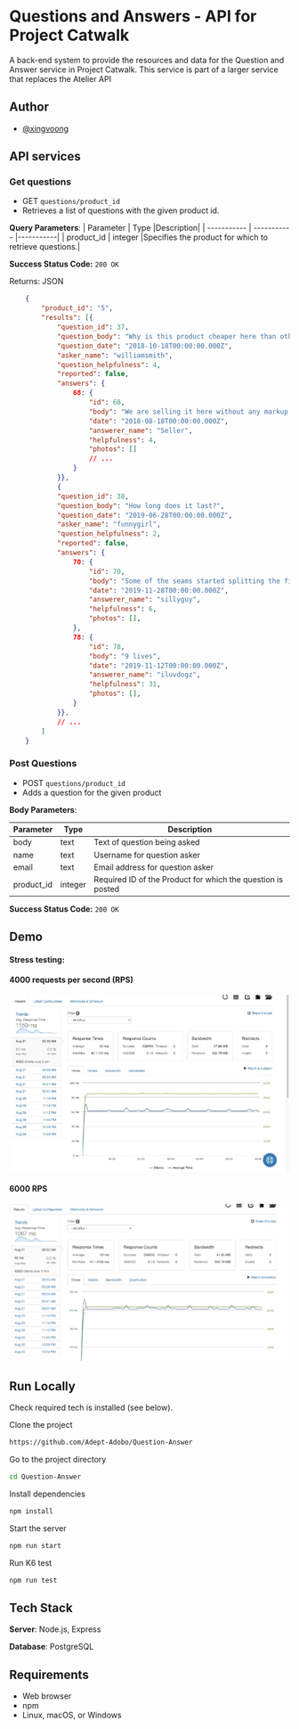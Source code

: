 # Questions and Answers - API for Project Catwalk

A back-end system to provide the resources and data for the Question and Answer service in Project Catwalk.  This service is part of a larger service that replaces the Atelier API

## Author
- [@xingvoong](https://github.com/xingvoong)

## API services

### Get questions
* GET `questions/product_id`
* Retrieves a list of questions with the given product id.

**Query Parameters**:
| Parameter   | Type        |Description|
| ----------- | ----------- |-----------|
| product_id  | integer     |Specifies the product for which to retrieve questions.|

**Success Status Code:** `200 OK`

Returns: JSON

```json
    {
        "product_id": "5",
        "results": [{
            "question_id": 37,
            "question_body": "Why is this product cheaper here than other sites?",
            "question_date": "2018-10-18T00:00:00.000Z",
            "asker_name": "williamsmith",
            "question_helpfulness": 4,
            "reported": false,
            "answers": {
                68: {
                    "id": 68,
                    "body": "We are selling it here without any markup from the middleman!",
                    "date": "2018-08-18T00:00:00.000Z",
                    "answerer_name": "Seller",
                    "helpfulness": 4,
                    "photos": []
                    // ...
                }
            }},
            {
            "question_id": 38,
            "question_body": "How long does it last?",
            "question_date": "2019-06-28T00:00:00.000Z",
            "asker_name": "funnygirl",
            "question_helpfulness": 2,
            "reported": false,
            "answers": {
                70: {
                    "id": 70,
                    "body": "Some of the seams started splitting the first time I wore it!",
                    "date": "2019-11-28T00:00:00.000Z",
                    "answerer_name": "sillyguy",
                    "helpfulness": 6,
                    "photos": [],
                },
                78: {
                    "id": 78,
                    "body": "9 lives",
                    "date": "2019-11-12T00:00:00.000Z",
                    "answerer_name": "iluvdogz",
                    "helpfulness": 31,
                    "photos": [],
                }
            }},
            // ...
        ]
    }
```

### Post Questions
- POST `questions/product_id`
- Adds a question for the given product

**Body Parameters**:

| Parameter   | Type        | Description|
| ----------- | ----------- | -----------|
| body        | text        | Text of question being asked |
| name        | text        | Username for question asker |
| email       | text        | Email address for question asker|
| product_id  | integer     | Required ID of the Product for which the question is posted|

**Success Status Code:** `200 OK`

## Demo
#### Stress testing:
#### 4000 requests per second (RPS)
![4k](https://github.com/Adept-Adobo/Question-Answer/blob/main/demo/4k.jpg?raw=true)

#### 6000 RPS
![6k](https://github.com/Adept-Adobo/Question-Answer/blob/main/demo/6k.jpg?raw=true)

## Run Locally
Check required tech is installed (see below).

Clone the project
```bash
https://github.com/Adept-Adobo/Question-Answer
```
Go to the project directory
```bash
cd Question-Answer
```
Install dependencies
```bash
npm install
```
Start the server
```bash
npm run start
```
Run K6 test
```bash
npm run test
```

## Tech Stack
**Server**: Node.js, Express

**Database**: PostgreSQL
## Requirements
- Web browser
- npm
- Linux, macOS, or Windows